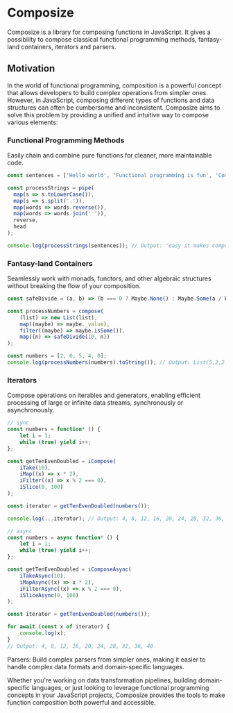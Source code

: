 # Composize

Composize is a library for composing functions in JavaScript. It gives a possibility to compose classical functional programming methods, fantasy-land containers, iterators and parsers.

## Motivation

In the world of functional programming, composition is a powerful concept that allows developers to build complex operations from simpler ones. However, in JavaScript, composing different types of functions and data structures can often be cumbersome and inconsistent.
Composize aims to solve this problem by providing a unified and intuitive way to compose various elements:

### Functional Programming Methods

Easily chain and combine pure functions for cleaner, more maintainable code.

```js
const sentences = ['Hello world', 'Functional programming is fun', 'Composize makes it easy'];

const processStrings = pipe(
  map(s => s.toLowerCase()),
  map(s => s.split(' ')),
  map(words => words.reverse()),
  map(words => words.join(' ')),
  reverse,
  head
);

console.log(processStrings(sentences)); // Output: 'easy it makes composize'
```

### Fantasy-land Containers

Seamlessly work with monads, functors, and other algebraic structures without breaking the flow of your composition.

```js
const safeDivide = (a, b) => (b === 0 ? Maybe.None() : Maybe.Some(a / b));

const processNumbers = compose(
    (list) => new List(list),
    map((maybe) => maybe._value),
    filter((maybe) => maybe.isSome()),
    map((n) => safeDivide(10, n))
);

const numbers = [2, 0, 5, 4, 0];
console.log(processNumbers(numbers).toString()); // Output: List(5,2,2.5)
```

### Iterators 

Compose operations on iterables and generators, enabling efficient processing of large or infinite data streams, synchronously or asynchronously.

```js
// sync
const numbers = function* () {
    let i = 1;
    while (true) yield i++;
};

const getTenEvenDoubled = iCompose(
    iTake(10),
    iMap((x) => x * 2),
    iFilter((x) => x % 2 === 0),
    iSlice(0, 100)
);

const iterator = getTenEvenDoubled(numbers());

console.log(...iterator); // Output: 4, 8, 12, 16, 20, 24, 28, 32, 36, 40

// async
const numbers = async function* () {
    let i = 1;
    while (true) yield i++;
};

const getTenEvenDoubled = iComposeAsync(
    iTakeAsync(10),
    iMapAsync((x) => x * 2),
    iFilterAsync((x) => x % 2 === 0),
    iSliceAsync(0, 100)
);

const iterator = getTenEvenDoubled(numbers());

for await (const x of iterator) {
    console.log(x);
}
// Output: 4, 8, 12, 16, 20, 24, 28, 32, 36, 40
```


Parsers: Build complex parsers from simpler ones, making it easier to handle complex data formats and domain-specific languages.



Whether you're working on data transformation pipelines, building domain-specific languages, or just looking to leverage functional programming concepts in your JavaScript projects, Composize provides the tools to make function composition both powerful and accessible.


